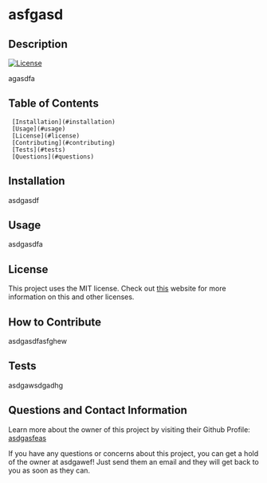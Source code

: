 
  # asfgasd
  ## Description
  [![License](https://img.shields.io/badge/License-MIT-<Green>.svg)](https://shields.io/)

  agasdfa

  ## Table of Contents

     [Installation](#installation)
     [Usage](#usage)
     [License](#license)
     [Contributing](#contributing)
     [Tests](#tests)
     [Questions](#questions)

  ## Installation
  asdgasdf

  ## Usage
  asdgasdfa

  ## License
  This project uses the MIT license. Check out <a href="https://choosealicense.com">this</a> website for more information on this and other licenses. 

  ## How to Contribute
  asdgasdfasfghew

  ## Tests
  asdgawsdgadhg
  
  ## Questions and Contact Information
  Learn more about the owner of this project by visiting their Github Profile: <a href=https://github.com/asdgasfeas>asdgasfeas</a>

  If you have any questions or concerns about this project, you can get a hold of the owner at asdgawef! Just send them an email and they will get back to you as soon as they can. 

  
